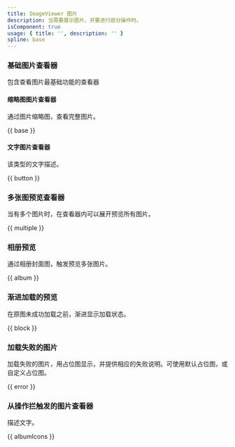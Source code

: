 ```yaml
---
title: ImageViewer 图片
description: 当需要展示图片，并要进行部分操作时。
isComponent: true
usage: { title: '', description: '' }
spline: base
---
```


### 基础图片查看器

包含查看图片最基础功能的查看器

#### 缩略图图片查看器

通过图片缩略图，查看完整图片。

{{ base }}

#### 文字图片查看器

该类型的文字描述。

{{ button }}

### 多张图预览查看器

当有多个图片时，在查看器内可以展开预览所有图片。

{{ multiple }}

### 相册预览

通过相册封面图，触发预览多张图片。

{{ album }}

### 渐进加载的预览

在原图未成功加载之前，渐进显示加载状态。

{{ block }}

### 加载失败的图片

加载失败的图片，用占位图显示，并提供相应的失败说明。可使用默认占位图，或自定义占位图。

{{ error }}

### 从操作拦触发的图片查看器

描述文字。

{{ albumIcons }}
